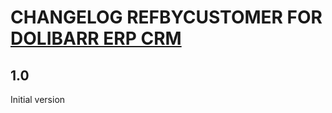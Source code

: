 # CHANGELOG REFBYCUSTOMER FOR [DOLIBARR ERP CRM](https://www.dolibarr.org)

## 1.0

Initial version
